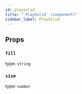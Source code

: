 ```yaml
---
id: playsolid
title: "`PlaySolid` (component)"
sidebar_label: PlaySolid
---
```



Props
-----

### `fill`

type: `string`


### `size`

type: `number`

